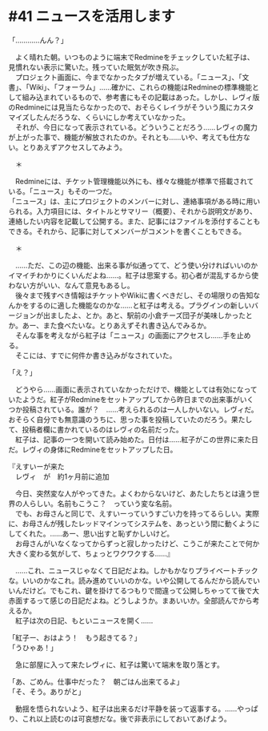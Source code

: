 # #41 ニュースを活用します
「…………んん？」

　よく晴れた朝。いつものように端末でRedmineをチェックしていた紅子は、見慣れない表示に驚いた。残っていた眠気が吹き飛ぶ。  
　プロジェクト画面に、今までなかったタブが増えている。「ニュース」、「文書」、「Wiki」、「フォーラム」……確かに、これらの機能はRedmineの標準機能として組み込まれているもので、参考書にもその記載はあった。しかし、レヴィ版のRedmineには見当たらなかったので、おそらくレイラがそういう風にカスタマイズしたんだろうな、くらいにしか考えていなかった。  
　それが、今日になって表示されている。どういうことだろう……レヴィの魔力が上がった事で、機能が解放されたのか。それとも……いや、考えても仕方ない。とりあえずアクセスしてみよう。

　＊

　Redmineには、チケット管理機能以外にも、様々な機能が標準で搭載されている。「ニュース」もその一つだ。  
「ニュース」は、主にプロジェクトのメンバーに対し、連絡事項がある時に用いられる。入力項目には、タイトルとサマリー（概要）、それから説明文があり、連絡したい内容を記載して公開する。また、記事にはファイルを添付することもできる。それから、記事に対してメンバーがコメントを書くこともできる。

　＊

　……ただ、この辺の機能、出来る事が似通ってて、どう使い分ければいいのかイマイチわかりにくいんだよね……。紅子は思案する。初心者が混乱するから使わない方がいい、なんて意見もあるし。  
　後々まで残すべき情報はチケットやWikiに書くべきだし、その場限りの告知なんかをするのに適した機能なのかな……と紅子は考える。プラグインの新しいバージョンが出ましたよ、とか。あと、駅前の小倉チーズ団子が美味しかったとか。あー、また食べたいな。とりあえずそれ書き込んでみるか。  
　そんな事を考えながら紅子は「ニュース」の画面にアクセスし……手を止める。  
　そこには、すでに何件か書き込みがなされていた。

「え？」

　どうやら……画面に表示されていなかっただけで、機能としては有効になっていたようだ。紅子がRedmineをセットアップしてから昨日までの出来事がいくつか投稿されている。誰が？　……考えられるのは一人しかいない。レヴィだ。おそらく自分でも無意識のうちに、思った事を投稿していたのだろう。果たして、投稿者欄に書かれているのはレヴィの名前だった。  
　紅子は、記事の一つを開いて読み始めた。日付は……紅子がこの世界に来た日だ。レヴィの身体にRedmineをセットアップした日。


『えすいーが来た  
　レヴィ　が　約1ヶ月前に追加

　今日、突然変な人がやってきた。よくわからないけど、あたしたちとは違う世界の人らしい。名前もこうこ？　っていう変な名前。  
　でも、お母さんと同じで、えすいーっていうすごい力を持ってるらしい。実際に、お母さんが残したレッドマインってシステムを、あっという間に動くようにしてくれた。……あー、思い出すと恥ずかしいけど。  
　お母さんがいなくなってからずっと寂しかったけど、こうこが来たことで何か大きく変わる気がして、ちょっとワクワクする……』


　……これ、ニュースじゃなくて日記だよね。しかもかなりプライベートチックな。いいのかなこれ。読み進めていいのかな。いや公開してるんだから読んでいいんだけど。でもこれ、鍵を掛けてるつもりで間違って公開しちゃってて後で大赤面するって感じの日記だよね。どうしようか。まあいいか。全部読んでから考えるか。  
　紅子は次の日記、もといニュースを開く……

「紅子ー、おはよう！　もう起きてる？」  
「うひゃあ！」

　急に部屋に入って来たレヴィに、紅子は驚いて端末を取り落とす。

「あ、ごめん。仕事中だった？　朝ごはん出来てるよ」  
「そ、そう。ありがと」

　動揺を悟られないよう、紅子は出来るだけ平静を装って返事する。……やっぱり、これ以上読むのは可哀想だな。後で非表示にしておいてあげよう。
